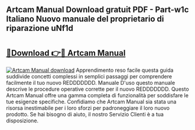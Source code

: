## Artcam Manual Download gratuit PDF - Part-w1c Italiano Nuovo manuale del proprietario di riparazione uNf1d

# <h2><a href="http://dfbghup.blite.top/?on=Artcam+Manual">🔗Download 👉🔴 Artcam Manual</a></h2>

[![Artcam Manual download](https://i.imgur.com/lujVjoI.png)](http://dfbghup.blite.top/?on=Artcam+Manual)
Apprendimento reso facile questa guida suddivide concetti complessi in semplici passaggi per comprendere facilmente il tuo nuovo REDDDDDDD. Manuale D'uso questo manuale descrive le procedure operative corrette per il nuovo REDDDDDDD. Questo Artcam Manual offre una gamma completa di funzionalità per soddisfare le tue esigenze specifiche. Confidiamo che Artcam Manual sia stata una risorsa inestimabile per i loro sforzi per padroneggiare il loro nuovo prodotto. Se hai bisogno di aiuto, il nostro Servizio Clienti è a tua disposizione.
